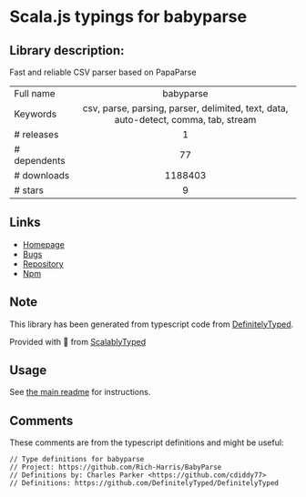 
# Scala.js typings for babyparse


## Library description:
Fast and reliable CSV parser based on PapaParse

|                    |                 |
| ------------------ | :-------------: |
| Full name          | babyparse |
| Keywords           | csv, parse, parsing, parser, delimited, text, data, auto-detect, comma, tab, stream |
| # releases         | 1 |
| # dependents       | 77 |
| # downloads        | 1188403 |
| # stars            | 9 |

## Links
- [Homepage](https://github.com/Rich-Harris/BabyParse#readme)
- [Bugs](https://github.com/Rich-Harris/BabyParse/issues)
- [Repository](https://github.com/Rich-Harris/BabyParse)
- [Npm](https://www.npmjs.com/package/babyparse)
    


## Note
This library has been generated from typescript code from [DefinitelyTyped](https://definitelytyped.org).

Provided with :purple_heart: from [ScalablyTyped](https://github.com/oyvindberg/ScalablyTyped)

## Usage
See [the main readme](../../readme.md) for instructions.

## Comments

These comments are from the typescript definitions and might be useful:
```
// Type definitions for babyparse
// Project: https://github.com/Rich-Harris/BabyParse
// Definitions by: Charles Parker <https://github.com/cdiddy77>
// Definitions: https://github.com/DefinitelyTyped/DefinitelyTyped

```

